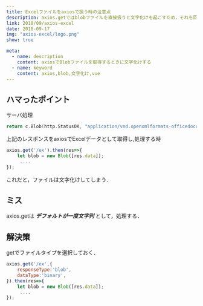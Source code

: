 ```yaml
---
title: Excelファイルをaxiosで扱う時の注意点
description: axios.getではblobファイルを直接扱うと文字化けを起こすため，それを回避する必要があります．
link: 2018/09/axios-excel
date: 2018-09-17
img: "axios-excel/logo.png"
show: true

meta:
  - name: description
    content: axiosでBlobファイルを取得するときに文字化けする
  - name: keyword
    content: axios,blob,文字化け,vue
---
```

## ハマったポイント

サーバ処理

```go
return c.Blob(http.StatusOK, "application/vnd.openxmlformats-officedocument.spreadsheetml.sheet", buf.Bytes())
```

上記のレスポンスをaxiosでExcelデータとして取得し,処理する時

```js
axios.get('/ex').then(res=>{
    let blob = new Blob([res.data]);
     ....
});
```

これだと，ファイルは文字化けしてしまう．

## ミス
axios.getは ***デフォルトが一度文字列*** として，処理する．

## 解決策
getでファイルタイプを選択しておく．

```js
axios.get('/ex',{
    responseType:'blob',
    dataType:'binary',
}).then(res=>{
    let blob = new Blob([res.data]);
     ....
});
```
